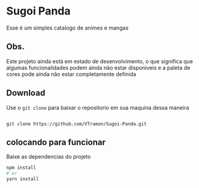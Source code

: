 # Sugoi Panda 

Esse é um simples catalogo de animes e mangas  

## Obs.

Este projeto ainda está em estado de desenvolvimento, o que significa que algumas funcionalidades podem ainda não estar disponiveis e a paleta de cores pode ainda não estar completamente definida


## Download

Use o `git clone` para baixar o repositorio em sua maquina dessa maneira
```

git clone https://github.com/VTramon/Sugoi-Panda.git

```

## colocando para funcionar

Baixe as dependencias do projeto

```bash
npm install
# or
yarn install
```


